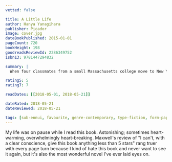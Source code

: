 ```yaml
---
vetted: false

title: A Little Life
author: Hanya Yanagihara
publisher: Picador
image: cover.jpg
dateBookPublished: 2015-01-01
pageCount: 720
bookHeight: 198
goodreadsReviewId: 2286349752
isbn13: 9781447294832

summary: |
  When four classmates from a small Massachusetts college move to New York to make their way, they're broke, adrift, and buoyed only by their friendship and ambition. There is kind, handsome Willem, an aspiring actor; JB, a quick-witted, sometimes cruel Brooklyn-born painter seeking entry to the art world; Malcolm, a frustrated architect at a prominent firm; and withdrawn, brilliant, enigmatic Jude, who serves as their center of gravity. Over the decades, their relationships deepen and darken, tinged by addiction, success, and pride. Yet their greatest challenge, each comes to realize, is Jude himself, by midlife a terrifyingly talented litigator yet an increasingly broken man, his mind and body scarred by an unspeakable childhood, and haunted by what he fears is a degree of trauma that he’ll not only be unable to overcome—but that will define his life forever.

rating5: 5
rating7: 7

readDates: [[2018-05-01, 2018-05-21]]

dateRated: 2018-05-21
dateReviewed: 2018-05-21

tags: [sub-ennui, favourite, genre-contemporary, type-fiction, form-paperback]
---
```


My life was on pause while I read this book. Astonishing; sometimes heart-warming, overwhelmingly heart-breaking. Maxwell's review of "I can't, with a clear conscience, give this book anything less than 5 stars" rang truer with every page turn because I kind of hate this book and never want to see it again, but it's also the most wonderful novel I've ever laid eyes on.
